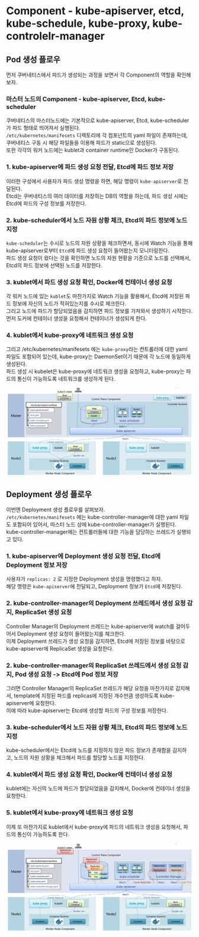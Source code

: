 # Component - kube-apiserver, etcd, kube-schedule, kube-proxy, kube-controlelr-manager

## Pod 생성 플로우

먼저 쿠버네티스에서 파드가 생성되는 과정을 보면서 각 Component의 역할을 확인해보자.

### 마스터 노드의 Component - kube-apiserver, Etcd, kube-scheduler

쿠버네티스의 마스터노드에는 기본적으로 kube-apiserver, Etcd, kube-scheduler가 파드 형태로 띄어져서 실행된다.  
`/etc/kubernetes/manifesets` 디렉토리에 각 컴포넌트의 yaml 파일이 존재하는데, 쿠버네티스 구동 시 해당 파일들을 이용해 파드가 static으로 생성된다.  
또한 각각의 워커 노드에는 kublet과 container runtime인 Docker가 구동된다.

### 1. kube-apiserver에 파드 생성 요청 전달, Etcd에 파드 정보 저장

이러한 구성에서 사용자가 파드 생성 명령을 하면, 해당 명령이 `kube-apiserver`로 전달된다.  
Etcd는 쿠버네티스의 여러 데이터를 저장하는 DB의 역할을 하는데, 파드 생성 시에는 Etcd에 파드의 구성 정보를 저장한다.

### 2. kube-scheduler에서 노드 자원 상황 체크, Etcd의 파드 정보에 노드 지정

`kube-scheduler`는 수시로 노드의 자원 상황을 체크하면서, 동시에 Watch 기능을 통해 kube-apiserver로부터 `Etcd`에 파드 생성 요청이 들어왔는지 모니터링한다.  
파드 생성 요청이 왔다는 것을 확인하면 노드의 자원 현황을 기준으로 노드를 선택해서, Etcd의 파드 정보에 선택된 노드를 저장한다.

### 3. kublet에서 파드 생성 요청 확인, Docker에 컨테이너 생성 요청

각 워커 노드에 있는 `kublet`도 마찬가지로 Watch 기능을 활용해서, Etcd에 저장된 파드 정보에 자신의 노드가 적혀있는지를 수시로 체크한다.  
그리고 노드에 파드가 할당되었음을 감지하면 파드 정보를 가져와서 생성하기 시작한다.  
먼저 도커에 컨테이너 생성을 요청해서 컨테이너가 생성되게 한다.

### 4. kublet에서 kube-proxy에 네트워크 생성 요청

그리고 /etc/kubernetes/manifesets 에는 `kube-proxy`라는 컨트롤러에 대한 yaml 파일도 포함되어 있는데, kube-proxy는 DaemonSet이기 때문에 각 노드에 동일하게 생성된다.  
파드 생성 시 kubelet은 kube-proxy에 네트워크 생성을 요청하고, kube-proxy는 파드의 통신이 가능하도록 네트워크를 생성하게 된다.

<img src="./images/2_Component1.png" />

## Deployment 생성 플로우

이번엔 Deployment 생성 플로우를 살펴보자.  
`/etc/kubernetes/manifesets` 에는 kube-controller-manager에 대한 yaml 파일도 포함되어 있어서, 마스터 노드 상에 kube-controller-manager가 실행된다.  
kube-controller-manager에는 컨트롤러들에 대한 기능을 담당하는 쓰레드가 실행되고 있다.

### 1. kube-apiserver에 Deployment 생성 요청 전달, Etcd에 Deployment 정보 저장

사용자가 `replicas: 2` 로 지정한 Deployment 생성을 명령했다고 하자.  
해당 명령은 `kube-apiserver`에 전달되고, Deployment 정보가 `Etcd`에 저장된다.

### 2. kube-controller-manager의 Deployment 쓰레드에서 생성 요청 감지, ReplicaSet 생성 요청

Controller Manager의 Deployment 쓰레드는 kube-apiserver에 watch를 걸어두어서 Deployment 생성 요청이 들어왔는지를 체크한다.  
이제 Deployment 쓰레드가 생성 요청을 감지하면, Etcd에 저장된 정보를 바탕으로 kube-apiserver에 ReplicaSet 생성을 요청한다.

### 2. kube-controller-manager의 ReplicaSet 쓰레드에서 생성 요청 감지, Pod 생성 요청 -> Etcd에 Pod 정보 저장

그러면 Controller Manager의 ReplicaSet 쓰레드가 해당 요청을 마찬가지로 감지해서, template에 지정된 파드를 replicas에 지정된 개수만큼 생성하도록 kube-apiserver에 요청한다.  
이에 따라 kube-apiserver는 Etcd에 생성할 파드의 구성 정보를 저장한다.

### 3. kube-scheduler에서 노드 자원 상황 체크, Etcd의 파드 정보에 노드 지정

kube-scheduler에서는 Etcd에 노드를 지정하지 않은 파드 정보가 존재함을 감지하고, 노드의 자원 상황을 체크해서 파드를 할당할 노드를 지정한다.

### 4. kublet에서 파드 생성 요청 확인, Docker에 컨테이너 생성 요청

kublet에는 자신의 노드에 파드가 할당되었음을 감지해서, Docker에 컨테이너 생성을 요청한다.

### 5. kublet에서 kube-proxy에 네트워크 생성 요청

이제 또 마찬가지로 kublet에서 kube-proxy에 파드의 네트워크 생성을 요청해서, 파드의 통신이 가능하도록 한다.

<img src="./images/2_Component2.png" />
